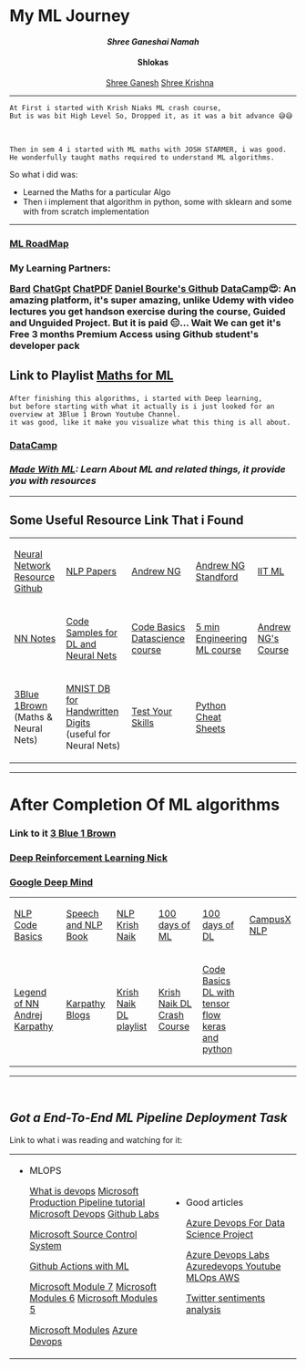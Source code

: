 # My ML Journey

<h4 align="center"><i>Shree Ganeshai Namah</i></h4>

<h4 align="center">Shlokas</h4>
<ul align="center">

[Shree Ganesh](https://youtu.be/bQrYmTfw59Q) 
[Shree Krishna](https://youtu.be/DK9wOCrdSuk)
</ul>

---

    At First i started with Krish Niaks ML crash course,
    But is was bit High Level So, Dropped it, as it was a bit advance 😅😅

<br>

    Then in sem 4 i started with ML maths with JOSH STARMER, i was good.
    He wonderfully taught maths required to understand ML algorithms.
    
So what i did was:
<ul>
<li> Learned the Maths for a particular Algo</li>
<li> Then i implement that algorithm in python, some with sklearn and some with from scratch implementation</li>
</ul>

---

<h3>

[ML RoadMap](https://whimsical.com/machine-learning-roadmap-2020-CA7f3ykvXpnJ9Az32vYXva)

</h3>

<h3>
My Learning Partners:

[Bard](https://bard.google.com/)
[ChatGpt](https://chat.openai.com/)
[ChatPDF](https://www.chatpdf.com/)
[Daniel Bourke's Github](https://github.com/mrdbourke/machine-learning-roadmap)
[DataCamp](https://www.datacamp.com/)😍:  An amazing platform, it's super amazing, unlike Udemy with video lectures you get handson exercise during the course, Guided and Unguided Project.
But it is paid 😑...
Wait We can get it's Free 3 months Premium Access using Github student's developer pack
</h3>
<h2>

Link to Playlist [Maths for ML](https://youtube.com/playlist?list=PLblh5JKOoLUICTaGLRoHQDuF_7q2GfuJF)

</h2>

    After finishing this algorithms, i started with Deep learning,
    but before starting with what it actually is i just looked for an overview at 3Blue 1 Brown Youtube Channel.
    it was good, like it make you visualize what this thing is all about.

<h3><b>

[DataCamp](https://www.datacamp.com/)</b></h3>


<h3>

<i><b>[Made With ML](https://madewithml.com/): Learn About ML and related things, it provide you with resources
</b></i>

</h3>

---


<h2> Some Useful Resource Link That i Found </h2>

<table>
    <tr>
    <td>

[Neural Network Resource Github](http://colah.github.io/)

</td>

<td> 
    
[NLP Papers](https://index.quantumstat.com/)
</td>

<td>

[Andrew NG](https://www.youtube.com/playlist?list=PLLssT5z_DsK-h9vYZkQkYNWcItqhlRJLN)

</td>

<td>

[Andrew NG Standford](https://www.youtube.com/playlist?list=PLoROMvodv4rMiGQp3WXShtMGgzqpfVfbU)

</td>

<td>

[IIT ML](https://www.youtube.com/playlist?list=PLZ2ps__7DhBbim4oKfdSdOpLyUwNd8UQL)

</td>
</tr>

<tr>
<td>

[NN Notes](http://neuralnetworksanddeeplearning.com/)

</td>

<td>

[Code Samples for DL and Neural Nets](https://github.com/mnielsen/neural-networks-and-deep-learning)

</td>
<td>

[Code Basics Datascience course](https://youtube.com/playlist?list=PLeo1K3hjS3us_ELKYSj_Fth2tIEkdKXvV)

</td>
<td>

[5 min Engineering ML course](https://www.youtube.com/playlist?list=PLYwpaL_SFmcBhOEPwf5cFwqo5B-cP9G4P)

</td>
<td>

[Andrew NG's Course](https://youtube.com/playlist?list=PLoROMvodv4rMiGQp3WXShtMGgzqpfVfbU)

</td>
</tr>

<tr>
<td>

[3Blue 1Brown](https://www.3blue1brown.com/#lessons)
(Maths & Neural Nets)
</td>

<td>

[MNIST DB for Handwritten Digits](http://yann.lecun.com/exdb/mnist/)
(useful for Neural Nets)
</td>

<td>

[Test Your Skills](https://workera.ai/)
</td>
<td>

[Python Cheat Sheets](https://www.pythoncheatsheet.org/)
</td>
</tr>
</table>

---
<h1> After Completion Of ML algorithms </h1>

<h3>


Link to it [3 Blue 1 Brown](https://www.youtube.com/watch?v=IHZwWFHWa-w&list=PLZHQObOWTQDNU6R1_67000Dx_ZCJB-3pi&index=2)

</h3>

<h3>

[Deep Reinforcement Learning Nick](https://www.youtube.com/watch?v=cO5g5qLrLSo&list=PLgNJO2hghbmjlE6cuKMws2ejC54BTAaWV)

</h3>

<h3>

[Google Deep Mind](https://www.youtube.com/playlist?list=PLqYmG7hTraZDM-OYHWgPebj2MfCFzFObQ)

</h3> 

<table>
<tr>
<td>

[NLP Code Basics](https://www.youtube.com/playlist?list=PLeo1K3hjS3uuvuAXhYjV2lMEShq2UYSwX)
</td>
<td>

[Speech and NLP Book](https://web.stanford.edu/~jurafsky/slp3/)
</td>
<td>

[NLP Krish Naik](https://youtube.com/playlist?list=PLZoTAELRMXVMdJ5sqbCK2LiM0HhQVWNzm)
</td>

<td>

[100 days of ML](https://youtube.com/playlist?list=PLKnIA16_Rmvbr7zKYQuBfsVkjoLcJgxHH)
</td>
<td>

[100 days of DL](https://youtube.com/playlist?list=PLKnIA16_RmvYuZauWaPlRTC54KxSNLtNn)
</td>

<td>

[CampusX NLP](https://youtube.com/playlist?list=PLKnIA16_RmvZo7fp5kkIth6nRTeQQsjfX)
</td>
</tr>

<tr>
<td>

[Legend of NN Andrej Karpathy](https://karpathy.ai/)
</td>
<td>

[Karpathy Blogs](http://karpathy.github.io/)
</td>

<td>

[Krish Naik DL playlist](https://youtube.com/playlist?list=PLZoTAELRMXVPGU70ZGsckrMdr0FteeRUi)
</td>

<td>

[Krish Naik DL Crash Course](https://www.youtube.com/playlist?list=PLZoTAELRMXVPiyueAqA_eQnsycC_DSBns)
</td>

<td>

[Code Basics DL with tensor flow keras and python](https://youtube.com/playlist?list=PLeo1K3hjS3uu7CxAacxVndI4bE_o3BDtO)
</td>
</tr>
</table>

---
<br>
<h2><i> Got a End-To-End ML Pipeline Deployment Task </i> </h2>
Link to what i was reading and watching for it:

<table>
<tr>

<td>
<ul>
<li> 
MLOPS

[What is devops](https://www.donovanbrown.com/post/what-is-devops)
[Microsoft Production Pipeline tutorial](https://learn.microsoft.com/en-us/azure/machine-learning/tutorial-convert-ml-experiment-to-production)
[Microsoft Devops](https://learn.microsoft.com/en-us/training/paths/az-400-get-started-devops-transformation-journey/)
[Github Labs](https://lab.github.com/)

[Microsoft Source Control System](https://learn.microsoft.com/en-us/training/modules/describe-types-of-source-control-systems/)

[Github Actions with ML](https://learn.microsoft.com/en-us/azure/machine-learning/how-to-github-actions-machine-learning)

[Microsoft Module 7](https://learn.microsoft.com/en-us/training/modules/source-control-for-machine-learning-projects/7-summary)
[Microsoft Modules 6](https://learn.microsoft.com/en-us/training/modules/automate-machine-learning-workflows/6-summary)
[Microsoft Modules 5](https://learn.microsoft.com/en-us/training/modules/continuous-deployment-for-machine-learning/5-summary)

[Microsoft Modules](https://learn.microsoft.com/en-us/training/browse/?expanded=azure&products=azure-machine-learning&skip=30)
[Azure Devops](https://learn.microsoft.com/en-us/azure/devops/pipelines/agents/v2-windows?view=azure-devops)

</li>
</ul>
</td>

<td>
<ul>
<li> 
Good articles

[Azure Devops For Data Science Project](https://towardsdatascience.com/ci-cd-pipeline-with-azure-devops-for-data-science-project-f263586c266e)

[Azure Devops Labs](https://www.azuredevopslabs.com/labs/vstsextend/aml/)
[Azuredevops Youtube](https://www.youtube.com/watch?v=xbgMqCuWgzs)
[MLOps AWS](https://www.youtube.com/playlist?list=PLZoTAELRMXVONh5mHrXowH6-dgyWoC_Ew)

[Twitter sentiments analysis](https://www.youtube.com/playlist?list=PLGZpjgRdXegkkLJO5fV1UVo2B1neho94Z)

</li>
</ul>
</table>